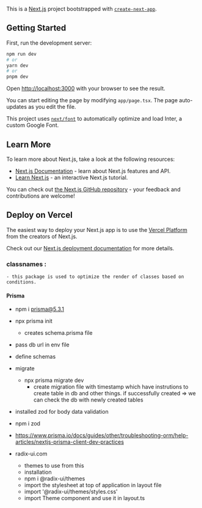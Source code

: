 This is a [Next.js](https://nextjs.org/) project bootstrapped with [`create-next-app`](https://github.com/vercel/next.js/tree/canary/packages/create-next-app).

## Getting Started

First, run the development server:

```bash
npm run dev
# or
yarn dev
# or
pnpm dev
```

Open [http://localhost:3000](http://localhost:3000) with your browser to see the result.

You can start editing the page by modifying `app/page.tsx`. The page auto-updates as you edit the file.

This project uses [`next/font`](https://nextjs.org/docs/basic-features/font-optimization) to automatically optimize and load Inter, a custom Google Font.

## Learn More

To learn more about Next.js, take a look at the following resources:

- [Next.js Documentation](https://nextjs.org/docs) - learn about Next.js features and API.
- [Learn Next.js](https://nextjs.org/learn) - an interactive Next.js tutorial.

You can check out [the Next.js GitHub repository](https://github.com/vercel/next.js/) - your feedback and contributions are welcome!

## Deploy on Vercel

The easiest way to deploy your Next.js app is to use the [Vercel Platform](https://vercel.com/new?utm_medium=default-template&filter=next.js&utm_source=create-next-app&utm_campaign=create-next-app-readme) from the creators of Next.js.

Check out our [Next.js deployment documentation](https://nextjs.org/docs/deployment) for more details.


### classnames :
    - this package is used to optimize the render of classes based on conditions.

#### Prisma
- npm i prisma@5.3.1
- npx prisma init
    - creates schema.prisma file
- pass db url  in env file
- define schemas
- migrate
    - npx prisma migrate dev
        - create migration file with timestamp which have instrutions to create table in db and other things. if successfully created => we can check the db with newly created tables

- installed zod for body data validation
- npm i zod
- https://www.prisma.io/docs/guides/other/troubleshooting-orm/help-articles/nextjs-prisma-client-dev-practices

- radix-ui.com
    - themes to use from this
    - installation
    - npm i @radix-ui/themes
    - import the stylesheet at top of application in layout file
    - import '@radix-ui/themes/styles.css'
    - import Theme component and use it in layout.ts